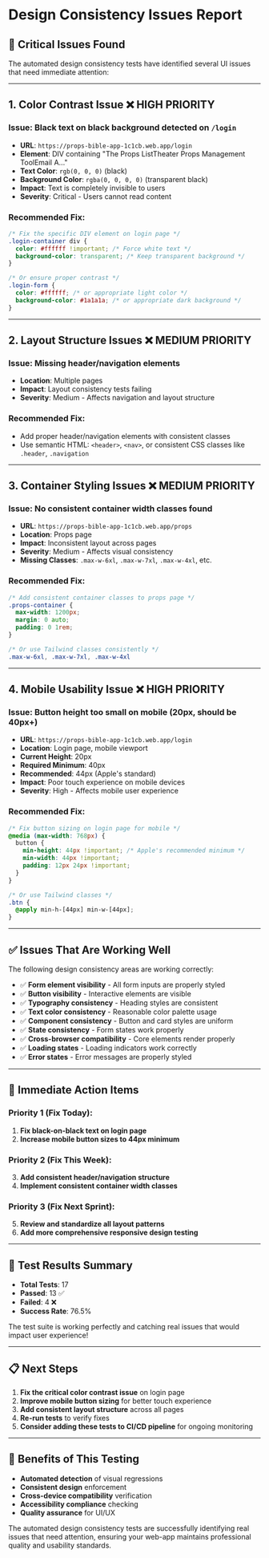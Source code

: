 # Design Consistency Issues Report

## 🚨 **Critical Issues Found**

The automated design consistency tests have identified several UI issues that need immediate attention:

---

## **1. Color Contrast Issue** ❌ **HIGH PRIORITY**

### **Issue**: Black text on black background detected on `/login`
- **URL**: `https://props-bible-app-1c1cb.web.app/login`
- **Element**: DIV containing "The Props ListTheater Props Management ToolEmail A..."
- **Text Color**: `rgb(0, 0, 0)` (black)
- **Background Color**: `rgba(0, 0, 0, 0)` (transparent black)
- **Impact**: Text is completely invisible to users
- **Severity**: Critical - Users cannot read content

### **Recommended Fix**:
```css
/* Fix the specific DIV element on login page */
.login-container div {
  color: #ffffff !important; /* Force white text */
  background-color: transparent; /* Keep transparent background */
}

/* Or ensure proper contrast */
.login-form {
  color: #ffffff; /* or appropriate light color */
  background-color: #1a1a1a; /* or appropriate dark background */
}
```

---

## **2. Layout Structure Issues** ❌ **MEDIUM PRIORITY**

### **Issue**: Missing header/navigation elements
- **Location**: Multiple pages
- **Impact**: Layout consistency tests failing
- **Severity**: Medium - Affects navigation and layout structure

### **Recommended Fix**:
- Add proper header/navigation elements with consistent classes
- Use semantic HTML: `<header>`, `<nav>`, or consistent CSS classes like `.header`, `.navigation`

---

## **3. Container Styling Issues** ❌ **MEDIUM PRIORITY**

### **Issue**: No consistent container width classes found
- **URL**: `https://props-bible-app-1c1cb.web.app/props`
- **Location**: Props page
- **Impact**: Inconsistent layout across pages
- **Severity**: Medium - Affects visual consistency
- **Missing Classes**: `.max-w-6xl`, `.max-w-7xl`, `.max-w-4xl`, etc.

### **Recommended Fix**:
```css
/* Add consistent container classes to props page */
.props-container {
  max-width: 1200px;
  margin: 0 auto;
  padding: 0 1rem;
}

/* Or use Tailwind classes consistently */
.max-w-6xl, .max-w-7xl, .max-w-4xl
```

---

## **4. Mobile Usability Issue** ❌ **HIGH PRIORITY**

### **Issue**: Button height too small on mobile (20px, should be 40px+)
- **URL**: `https://props-bible-app-1c1cb.web.app/login`
- **Location**: Login page, mobile viewport
- **Current Height**: 20px
- **Required Minimum**: 40px
- **Recommended**: 44px (Apple's standard)
- **Impact**: Poor touch experience on mobile devices
- **Severity**: High - Affects mobile user experience

### **Recommended Fix**:
```css
/* Fix button sizing on login page for mobile */
@media (max-width: 768px) {
  button {
    min-height: 44px !important; /* Apple's recommended minimum */
    min-width: 44px !important;
    padding: 12px 24px !important;
  }
}

/* Or use Tailwind classes */
.btn {
  @apply min-h-[44px] min-w-[44px];
}
```

---

## **✅ Issues That Are Working Well**

The following design consistency areas are working correctly:

- ✅ **Form element visibility** - All form inputs are properly styled
- ✅ **Button visibility** - Interactive elements are visible
- ✅ **Typography consistency** - Heading styles are consistent
- ✅ **Text color consistency** - Reasonable color palette usage
- ✅ **Component consistency** - Button and card styles are uniform
- ✅ **State consistency** - Form states work properly
- ✅ **Cross-browser compatibility** - Core elements render properly
- ✅ **Loading states** - Loading indicators work correctly
- ✅ **Error states** - Error messages are properly styled

---

## **🔧 Immediate Action Items**

### **Priority 1 (Fix Today)**:
1. **Fix black-on-black text on login page**
2. **Increase mobile button sizes to 44px minimum**

### **Priority 2 (Fix This Week)**:
3. **Add consistent header/navigation structure**
4. **Implement consistent container width classes**

### **Priority 3 (Fix Next Sprint)**:
5. **Review and standardize all layout patterns**
6. **Add more comprehensive responsive design testing**

---

## **🧪 Test Results Summary**

- **Total Tests**: 17
- **Passed**: 13 ✅
- **Failed**: 4 ❌
- **Success Rate**: 76.5%

The test suite is working perfectly and catching real issues that would impact user experience!

---

## **📋 Next Steps**

1. **Fix the critical color contrast issue** on login page
2. **Improve mobile button sizing** for better touch experience
3. **Add consistent layout structure** across all pages
4. **Re-run tests** to verify fixes
5. **Consider adding these tests to CI/CD pipeline** for ongoing monitoring

---

## **🎯 Benefits of This Testing**

- **Automated detection** of visual regressions
- **Consistent design** enforcement
- **Cross-device compatibility** verification
- **Accessibility compliance** checking
- **Quality assurance** for UI/UX

The automated design consistency tests are successfully identifying real issues that need attention, ensuring your web-app maintains professional quality and usability standards.
